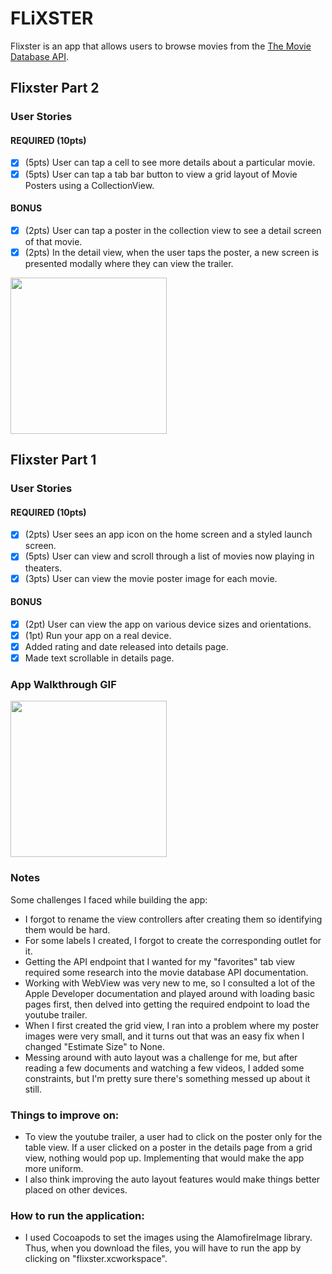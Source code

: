 # FLiXSTER

Flixster is an app that allows users to browse movies from the [The Movie Database API](http://docs.themoviedb.apiary.io/#).

## Flixster Part 2

### User Stories

#### REQUIRED (10pts)
- [x] (5pts) User can tap a cell to see more details about a particular movie.
- [x] (5pts) User can tap a tab bar button to view a grid layout of Movie Posters using a CollectionView.

#### BONUS
- [x] (2pts) User can tap a poster in the collection view to see a detail screen of that movie.
- [x] (2pts) In the detail view, when the user taps the poster, a new screen is presented modally where they can view the trailer.

<img src="http://g.recordit.co/VpdEb13u2R.gif" width=250><br>

## Flixster Part 1

### User Stories

#### REQUIRED (10pts)
- [x] (2pts) User sees an app icon on the home screen and a styled launch screen.
- [x] (5pts) User can view and scroll through a list of movies now playing in theaters.
- [x] (3pts) User can view the movie poster image for each movie.

#### BONUS
- [x] (2pt) User can view the app on various device sizes and orientations.
- [x] (1pt) Run your app on a real device.
- [x] Added rating and date released into details page.
- [x] Made text scrollable in details page.

### App Walkthrough GIF
<img src="http://g.recordit.co/JyP0axSUIZ.gif" width=250><br>

### Notes
Some challenges I faced while building the app:
- I forgot to rename the view controllers after creating them so identifying them would be hard.
- For some labels I created, I forgot to create the corresponding outlet for it.
- Getting the API endpoint that I wanted for my "favorites" tab view required some research into the movie database API documentation.
- Working with WebView was very new to me, so I consulted a lot of the Apple Developer documentation and played around with loading basic pages first, then delved into getting the required endpoint to load the youtube trailer.
- When I first created the grid view, I ran into a problem where my poster images were very small, and it turns out that was an easy fix when I changed "Estimate Size" to None.
- Messing around with auto layout was a challenge for me, but after reading a few documents and watching a few videos, I added some constraints, but I'm pretty sure there's something messed up about it still.

### Things to improve on:
- To view the youtube trailer, a user had to click on the poster only for the table view. If a user clicked on a poster in the details page from a grid view, nothing would pop up. Implementing that would make the app more uniform.
- I also think improving the auto layout features would make things better placed on other devices.

### How to run the application: 
- I used Cocoapods to set the images using the AlamofireImage library. Thus, when you download the files, you will have to run the app by clicking on "flixster.xcworkspace".
